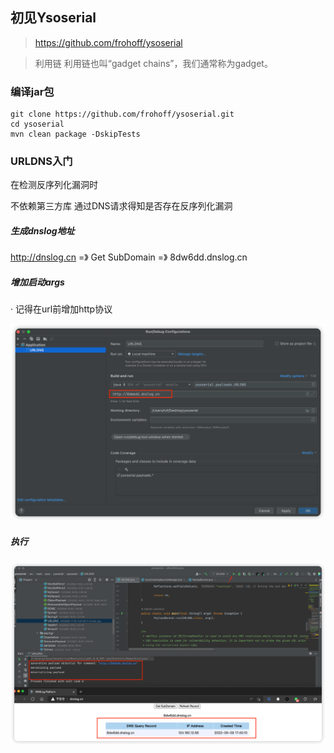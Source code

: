 ## 初见Ysoserial

> https://github.com/frohoff/ysoserial

> 利⽤链
利⽤链也叫“gadget chains”，我们通常称为gadget。

### 编译jar包
```
git clone https://github.com/frohoff/ysoserial.git
cd ysoserial
mvn clean package -DskipTests
```

### URLDNS入门

在检测反序列化漏洞时

不依赖第三⽅库
通过DNS请求得知是否存在反序列化漏洞
##### 生成dnslog地址
http://dnslog.cn =》 Get SubDomain =》 8dw6dd.dnslog.cn

##### 增加启动args
· 记得在url前增加http协议

![](pic/args.png)

##### 执行
![img.png](pic/exec.png)